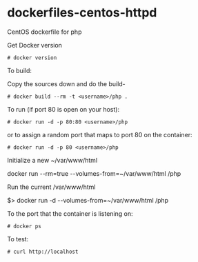 dockerfiles-centos-httpd
========================

CentOS  dockerfile for php

Get Docker version

```
# docker version
```

To build:

Copy the sources down and do the build-

```
# docker build --rm -t <username>/php .
```

To run (if port 80 is open on your host):

```
# docker run -d -p 80:80 <username>/php
```

or to assign a random port that maps to port 80 on the container:

```
# docker run -d -p 80 <username>/php
```

Initialize a new ~/var/www/html

docker run --rm=true --volumes-from=~/var/www/html  <username>/php

Run the current /var/www/html

$> docker run -d --volumes-from=~/var/www/html <username>/php

To the port that the container is listening on:

```
# docker ps
```

To test:

```
# curl http://localhost
```
